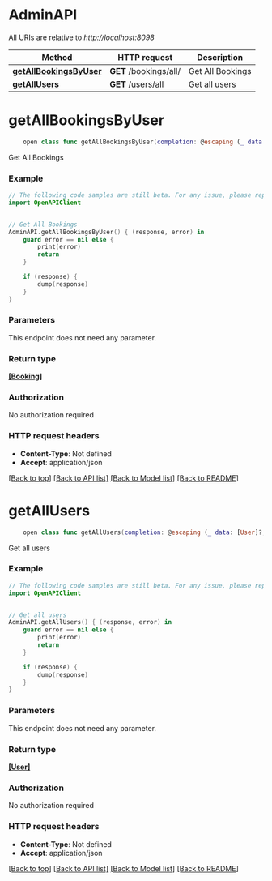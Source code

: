 # AdminAPI

All URIs are relative to *http://localhost:8098*

Method | HTTP request | Description
------------- | ------------- | -------------
[**getAllBookingsByUser**](AdminAPI.md#getallbookingsbyuser) | **GET** /bookings/all/ | Get All Bookings
[**getAllUsers**](AdminAPI.md#getallusers) | **GET** /users/all | Get all users


# **getAllBookingsByUser**
```swift
    open class func getAllBookingsByUser(completion: @escaping (_ data: [Booking]?, _ error: Error?) -> Void)
```

Get All Bookings

### Example
```swift
// The following code samples are still beta. For any issue, please report via http://github.com/OpenAPITools/openapi-generator/issues/new
import OpenAPIClient


// Get All Bookings
AdminAPI.getAllBookingsByUser() { (response, error) in
    guard error == nil else {
        print(error)
        return
    }

    if (response) {
        dump(response)
    }
}
```

### Parameters
This endpoint does not need any parameter.

### Return type

[**[Booking]**](Booking.md)

### Authorization

No authorization required

### HTTP request headers

 - **Content-Type**: Not defined
 - **Accept**: application/json

[[Back to top]](#) [[Back to API list]](../README.md#documentation-for-api-endpoints) [[Back to Model list]](../README.md#documentation-for-models) [[Back to README]](../README.md)

# **getAllUsers**
```swift
    open class func getAllUsers(completion: @escaping (_ data: [User]?, _ error: Error?) -> Void)
```

Get all users

### Example
```swift
// The following code samples are still beta. For any issue, please report via http://github.com/OpenAPITools/openapi-generator/issues/new
import OpenAPIClient


// Get all users
AdminAPI.getAllUsers() { (response, error) in
    guard error == nil else {
        print(error)
        return
    }

    if (response) {
        dump(response)
    }
}
```

### Parameters
This endpoint does not need any parameter.

### Return type

[**[User]**](User.md)

### Authorization

No authorization required

### HTTP request headers

 - **Content-Type**: Not defined
 - **Accept**: application/json

[[Back to top]](#) [[Back to API list]](../README.md#documentation-for-api-endpoints) [[Back to Model list]](../README.md#documentation-for-models) [[Back to README]](../README.md)

